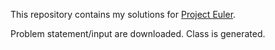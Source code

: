 This repository contains my solutions for [Project Euler](https://projecteuler.net/).

Problem statement/input are downloaded. Class is generated.
